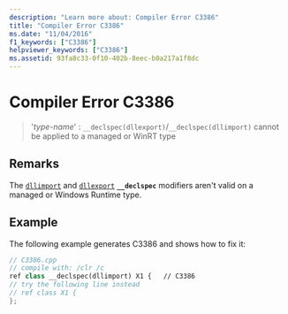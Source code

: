```yaml
---
description: "Learn more about: Compiler Error C3386"
title: "Compiler Error C3386"
ms.date: "11/04/2016"
f1_keywords: ["C3386"]
helpviewer_keywords: ["C3386"]
ms.assetid: 93fa8c33-0f10-402b-8eec-b0a217a1f8dc
---
```

# Compiler Error C3386

> '*type-name*' : `__declspec(dllexport)`/`__declspec(dllimport)` cannot be applied to a managed or WinRT type

## Remarks

The [`dllimport`](../../cpp/dllexport-dllimport.md) and [`dllexport`](../../cpp/dllexport-dllimport.md) **`__declspec`** modifiers aren't valid on a managed or Windows Runtime type.

## Example

The following example generates C3386 and shows how to fix it:

```cpp
// C3386.cpp
// compile with: /clr /c
ref class __declspec(dllimport) X1 {   // C3386
// try the following line instead
// ref class X1 {
};
```
